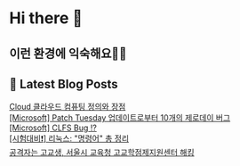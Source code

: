 # Hi there 👋

## 이런 환경에 익숙해요✍🏼

## 📕 Latest Blog Posts

<a href=https://honge1122.tistory.com/43>Cloud 클라우드 컴퓨팅 정의와 장점</a></br><a href=https://honge1122.tistory.com/42>[Microsoft] Patch Tuesday 업데이트로부터 10개의 제로데이 버그</a></br><a href=https://honge1122.tistory.com/39>[Microsoft] CLFS Bug ⁉️</a></br><a href=https://honge1122.tistory.com/38>[시험대비❗] 리눅스: &quot;명령어&quot; 총 정리</a></br><a href=https://honge1122.tistory.com/37>공격자는 고교생, 서울시 교육청 고교학점제지원센터 해킹</a></br>
